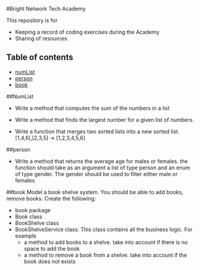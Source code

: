#Bright Network Tech Academy

This repository is for 
* Keeping a record of coding exercises during the Academy
* Sharing of resources


## Table of contents

- [numList](#numList)
- [person](#person)
- [book](#book)



##NumList
* Write a method that computes the sum of the numbers in a list

* Write a method that finds the largest number for a given list of numbers.

* Write a function that merges two sorted lists into a new sorted list. [1,4,6],[2,3,5] → [1,2,3,4,5,6]

##person

* Write a method that returns the average age for males or females.
the function should take as an argument a list of type person and an enum of type gender. The gender should be used to filter either male or females

##book
Model a book shelve system.
You should be able to add books, remove books.
Create the following:
- book package
- Book class
- BookShelve class
- BookShelveService class. This class contains all the business logic. For example
    - a method to add books to a shelve. take into account if there is no space to add the book
    - a method to remove a book from a shelve. take into account if the book does not exists
